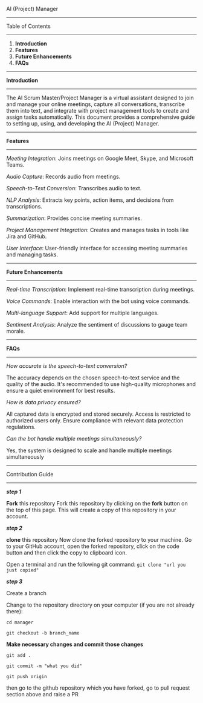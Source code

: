 AI (Project) Manager

_______________________________________
Table of Contents
_______________________________________

1. **Introduction**
2. **Features**
11. **Future Enhancements**
12. **FAQs**

_______________________________________
**Introduction**
_______________________________________

The AI Scrum Master/Project Manager is a virtual assistant designed to join and manage your online meetings, capture all conversations, transcribe them into text, and integrate with project management tools to create and assign tasks automatically. This document provides a comprehensive guide to setting up, using, and developing the AI (Project) Manager.

_______________________________________
**Features**
_______________________________________

_Meeting Integration_: Joins meetings on Google Meet, Skype, and Microsoft Teams.

_Audio Capture_: Records audio from meetings.

_Speech-to-Text Conversion_: Transcribes audio to text.

_NLP Analysis_: Extracts key points, action items, and decisions from transcriptions.

_Summarization_: Provides concise meeting summaries.

_Project Management Integration_: Creates and manages tasks in tools like Jira and GitHub.

_User Interface_: User-friendly interface for accessing meeting summaries and managing tasks.


_______________________________________
**Future Enhancements**
_______________________________________

_Real-time Transcription_: Implement real-time transcription during meetings.

_Voice Commands_: Enable interaction with the bot using voice commands.

_Multi-language Support_: Add support for multiple languages.

_Sentiment Analysis_: Analyze the sentiment of discussions to gauge team morale.

_______________________________________
**FAQs**
_______________________________________

_How accurate is the speech-to-text conversion?_

The accuracy depends on the chosen speech-to-text service and the quality of the audio. It's recommended to use high-quality microphones and ensure a quiet environment for best results.

_How is data privacy ensured?_

All captured data is encrypted and stored securely. Access is restricted to authorized users only. Ensure compliance with relevant data protection regulations.

_Can the bot handle multiple meetings simultaneously?_

Yes, the system is designed to scale and handle multiple meetings simultaneously


_______________________________________
Contribution Guide
_______________________________________


**_step 1_**

**Fork** this repository
Fork this repository by clicking on the **fork** button on the top of this page. This will create a copy of this repository in your account.

_**step 2**_

**clone** this repository
Now clone the forked repository to your machine. Go to your GitHub account, open the forked repository, click on the code button and then click the copy to clipboard icon.

Open a terminal and run the following git command: 
``git clone "url you just copied"``

_**step 3**_

Create a branch

Change to the repository directory on your computer (if you are not already there):

``cd manager``

``git checkout -b branch_name``



**Make necessary changes and commit those changes**


``git add .``

``git commit -m "what you did"``

``git push origin``

then go to the github repository which you have forked, go to pull request section above and raise a PR


